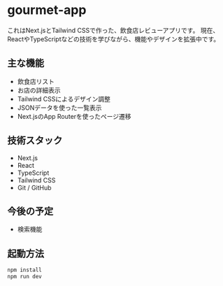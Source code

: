 # gourmet-app

これはNext.jsとTailwind CSSで作った、飲食店レビューアプリです。
現在、ReactやTypeScriptなどの技術を学びながら、機能やデザインを拡張中です。

## 主な機能

- 飲食店リスト
- お店の詳細表示
- Tailwind CSSによるデザイン調整
- JSONデータを使った一覧表示
- Next.jsのApp Routerを使ったページ遷移

## 技術スタック

- Next.js
- React
- TypeScript
- Tailwind CSS
- Git / GitHub

## 今後の予定

- 検索機能

## 起動方法

```bash
npm install
npm run dev